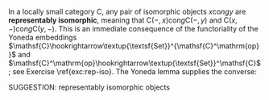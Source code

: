 In a locally small category $\mathsf{C}$, any pair of isomorphic objects $x \mathrm{co}ng y$ are **representably isomorphic**, meaning that $\mathsf{C}(-,x)\mathrm{co}ng\mathsf{C}(-,y)$ and $\mathsf{C}(x,-) \mathrm{co}ng \mathsf{C}(y,-)$. This is an immediate consequence of the  functoriality of the Yoneda embeddings $\mathsf{C}\hookrightarrow\textup{\textsf{Set}}^{\mathsf{C}^\mathrm{op}}$ and $\mathsf{C}^\mathrm{op}\hookrightarrow\textup{\textsf{Set}}^\mathsf{C}$; see Exercise \ref{exc:rep-iso}. The Yoneda lemma supplies the converse:

SUGGESTION: representably isomorphic objects